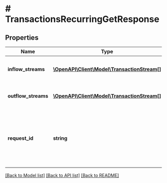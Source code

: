 # # TransactionsRecurringGetResponse

## Properties

Name | Type | Description | Notes
------------ | ------------- | ------------- | -------------
**inflow_streams** | [**\OpenAPI\Client\Model\TransactionStream[]**](TransactionStream.md) | An array of depository transaction streams. |
**outflow_streams** | [**\OpenAPI\Client\Model\TransactionStream[]**](TransactionStream.md) | An array of expense transaction streams. |
**request_id** | **string** | A unique identifier for the request, which can be used for troubleshooting. This identifier, like all Plaid identifiers, is case sensitive. |

[[Back to Model list]](../../README.md#models) [[Back to API list]](../../README.md#endpoints) [[Back to README]](../../README.md)
